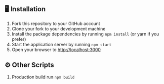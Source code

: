## 🖥 Installation

1. Fork this repository to your GitHub account
2. Clone your fork to your development machine
3. Install the package dependencies by running `npm install` (or yarn if you prefer)
4. Start the application server by running `npm start`
5. Open your browser to [http://localhost:3000](http://localhost:3000)

## :gear:	Other Scripts
1. Production build run `npm build`
